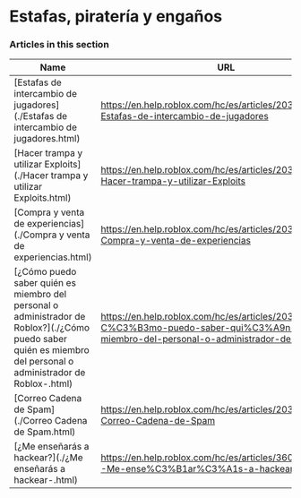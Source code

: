 # Estafas, piratería y engaños  
### Articles in this section
Name|URL
-|-
[Estafas de intercambio de jugadores](./Estafas de intercambio de jugadores.html) |https://en.help.roblox.com/hc/es/articles/203312390-Estafas-de-intercambio-de-jugadores
[Hacer trampa y utilizar Exploits](./Hacer trampa y utilizar Exploits.html) |https://en.help.roblox.com/hc/es/articles/203312450-Hacer-trampa-y-utilizar-Exploits
[Compra y venta de experiencias](./Compra y venta de experiencias.html) |https://en.help.roblox.com/hc/es/articles/203313980-Compra-y-venta-de-experiencias
[¿Cómo puedo saber quién es miembro del personal o administrador de Roblox?](./¿Cómo puedo saber quién es miembro del personal o administrador de Roblox-.html) |https://en.help.roblox.com/hc/es/articles/203313360--C%C3%B3mo-puedo-saber-qui%C3%A9n-es-miembro-del-personal-o-administrador-de-Roblox-
[Correo Cadena de Spam](./Correo Cadena de Spam.html) |https://en.help.roblox.com/hc/es/articles/203312510-Correo-Cadena-de-Spam
[¿Me enseñarás a hackear?](./¿Me enseñarás a hackear-.html) |https://en.help.roblox.com/hc/es/articles/360000242306--Me-ense%C3%B1ar%C3%A1s-a-hackear-